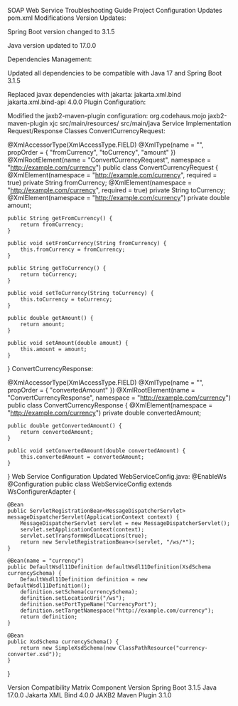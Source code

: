 SOAP Web Service Troubleshooting Guide
Project Configuration Updates
pom.xml Modifications
Version Updates:

Spring Boot version changed to 3.1.5

Java version updated to 17.0.0

Dependencies Management:

Updated all dependencies to be compatible with Java 17 and Spring Boot 3.1.5

Replaced javax dependencies with jakarta:
<dependency>
    <groupId>jakarta.xml.bind</groupId>
    <artifactId>jakarta.xml.bind-api</artifactId>
    <version>4.0.0</version>
</dependency>
Plugin Configuration:

Modified the jaxb2-maven-plugin configuration:
<plugin>
    <groupId>org.codehaus.mojo</groupId>
    <artifactId>jaxb2-maven-plugin</artifactId>
    <executions>
        <execution>
            <goals>
                <goal>xjc</goal>
            </goals>
        </execution>
    </executions>
    <configuration>
        <schemaDirectory>src/main/resources/</schemaDirectory>
        <outputDirectory>src/main/java</outputDirectory>
    </configuration>
</plugin>
Service Implementation
Request/Response Classes
ConvertCurrencyRequest:

@XmlAccessorType(XmlAccessType.FIELD)
@XmlType(name = "", propOrder = {
        "fromCurrency",
        "toCurrency",
        "amount"
})
@XmlRootElement(name = "ConvertCurrencyRequest", namespace = "http://example.com/currency")
public class ConvertCurrencyRequest {
    @XmlElement(namespace = "http://example.com/currency", required = true)
    private String fromCurrency;
    @XmlElement(namespace = "http://example.com/currency", required = true)
    private String toCurrency;
    @XmlElement(namespace = "http://example.com/currency")
    private double amount;

    public String getFromCurrency() {
        return fromCurrency;
    }

    public void setFromCurrency(String fromCurrency) {
        this.fromCurrency = fromCurrency;
    }

    public String getToCurrency() {
        return toCurrency;
    }

    public void setToCurrency(String toCurrency) {
        this.toCurrency = toCurrency;
    }

    public double getAmount() {
        return amount;
    }

    public void setAmount(double amount) {
        this.amount = amount;
    }
}
ConvertCurrencyResponse:

@XmlAccessorType(XmlAccessType.FIELD)
@XmlType(name = "", propOrder = {
        "convertedAmount"
})
@XmlRootElement(name = "ConvertCurrencyResponse", namespace = "http://example.com/currency")
public class ConvertCurrencyResponse {
    @XmlElement(namespace = "http://example.com/currency")
    private double convertedAmount;

    public double getConvertedAmount() {
        return convertedAmount;
    }

    public void setConvertedAmount(double convertedAmount) {
        this.convertedAmount = convertedAmount;
    }


}
Web Service Configuration
Updated WebServiceConfig.java:
@EnableWs
@Configuration
public class WebServiceConfig extends WsConfigurerAdapter {

    @Bean
    public ServletRegistrationBean<MessageDispatcherServlet> messageDispatcherServlet(ApplicationContext context) {
        MessageDispatcherServlet servlet = new MessageDispatcherServlet();
        servlet.setApplicationContext(context);
        servlet.setTransformWsdlLocations(true);
        return new ServletRegistrationBean<>(servlet, "/ws/*");
    }

    @Bean(name = "currency")
    public DefaultWsdl11Definition defaultWsdl11Definition(XsdSchema currencySchema) {
        DefaultWsdl11Definition definition = new DefaultWsdl11Definition();
        definition.setSchema(currencySchema);
        definition.setLocationUri("/ws");
        definition.setPortTypeName("CurrencyPort");
        definition.setTargetNamespace("http://example.com/currency");
        return definition;
    }

    @Bean
    public XsdSchema currencySchema() {
        return new SimpleXsdSchema(new ClassPathResource("currency-converter.xsd"));
    }
}

Version Compatibility Matrix
Component	Version
Spring Boot	3.1.5
Java	17.0.0
Jakarta XML Bind	4.0.0
JAXB2 Maven Plugin	3.1.0
